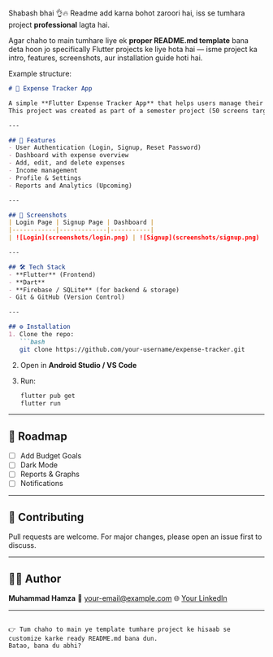 Shabash bhai 👌🔥 Readme add karna bohot zaroori hai, iss se tumhara project **professional** lagta hai.

Agar chaho to main tumhare liye ek **proper README.md template** bana deta hoon jo specifically Flutter projects ke liye hota hai — isme project ka intro, features, screenshots, aur installation guide hoti hai.

Example structure:

````markdown
# 📱 Expense Tracker App

A simple **Flutter Expense Tracker App** that helps users manage their expenses, income, and budgets.  
This project was created as part of a semester project (50 screens target 🎯).

---

## 🚀 Features
- User Authentication (Login, Signup, Reset Password)
- Dashboard with expense overview
- Add, edit, and delete expenses
- Income management
- Profile & Settings
- Reports and Analytics (Upcoming)

---

## 📸 Screenshots
| Login Page | Signup Page | Dashboard |
|------------|-------------|-----------|
| ![Login](screenshots/login.png) | ![Signup](screenshots/signup.png) | ![Dashboard](screenshots/dashboard.png) |

---

## 🛠️ Tech Stack
- **Flutter** (Frontend)
- **Dart**
- **Firebase / SQLite** (for backend & storage)
- Git & GitHub (Version Control)

---

## ⚙️ Installation
1. Clone the repo:
   ```bash
   git clone https://github.com/your-username/expense-tracker.git
````

2. Open in **Android Studio / VS Code**
3. Run:

   ```bash
   flutter pub get
   flutter run
   ```

---

## 📌 Roadmap

* [ ] Add Budget Goals
* [ ] Dark Mode
* [ ] Reports & Graphs
* [ ] Notifications

---

## 🤝 Contributing

Pull requests are welcome. For major changes, please open an issue first to discuss.

---

## 👨‍💻 Author

**Muhammad Hamza**
📧 [your-email@example.com](mailto:your-email@example.com)
🌐 [Your LinkedIn](https://linkedin.com/in/yourprofile)

---

```

👉 Tum chaho to main ye template tumhare project ke hisaab se customize karke ready README.md bana dun.  
Batao, bana du abhi?
```
